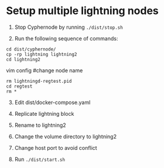 # Setup multiple lightning nodes

1. Stop Cyphernode by running `./dist/stop.sh`

2. Run the following sequence of commands:
```
cd dist/cyphernode/
cp -rp lightning lightning2
cd lightning2
```
vim config #change node name
```
rm lightningd-regtest.pid
cd regtest
rm *
```

3. Edit dist/docker-compose.yaml
  1. Replicate lightning block 
  2. Rename to lightning2 
  3. Change the volume directory to lightning2
  4. Change host port to avoid conflict

4. Run `./dist/start.sh`

